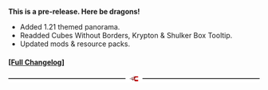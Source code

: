 




**This is a pre-release. Here be dragons!**

- Added 1.21 themed panorama.
- Readded Cubes Without Borders, Krypton & Shulker Box Tooltip.
- Updated mods & resource packs.


#### **[[Full Changelog]](https://wiki.crismpack.net/modpacks/breakneck-optimized/changelog/1.21#v4.0.0-beta.5)**

![CrismPack Spacer](https://github.com/CrismPack/CDN/blob/main/desc/breakneck/79ESzz1-tiny.png?raw=true)